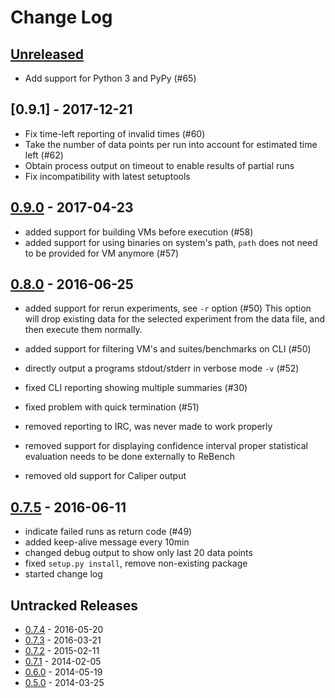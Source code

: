 # Change Log

## [Unreleased]

 - Add support for Python 3 and PyPy (#65)

## [0.9.1] - 2017-12-21

 - Fix time-left reporting of invalid times (#60)
 - Take the number of data points per run into account for estimated time left (#62)
 - Obtain process output on timeout to enable results of partial runs
 - Fix incompatibility with latest setuptools

## [0.9.0] - 2017-04-23

 - added support for building VMs before execution (#58)
 - added support for using binaries on system's path, `path` does not need
   to be provided for VM anymore (#57)

## [0.8.0] - 2016-06-25

 - added support for rerun experiments, see `-r` option (#50)
   This option will drop existing data for the selected experiment from
   the data file, and then execute them normally.
 - added support for filtering VM's and suites/benchmarks on CLI (#50)
 - directly output a programs stdout/stderr in verbose mode `-v` (#52)

 - fixed CLI reporting showing multiple summaries (#30)
 - fixed problem with quick termination (#51)

 - removed reporting to IRC, was never made to work properly
 - removed support for displaying confidence interval
   proper statistical evaluation needs to be done externally to ReBench
 - removed old support for Caliper output

## [0.7.5] - 2016-06-11

 - indicate failed runs as return code (#49)
 - added keep-alive message every 10min
 - changed debug output to show only last 20 data points
 - fixed `setup.py install`, remove non-existing package
 - started change log

## Untracked Releases
 - [0.7.4] - 2016-05-20
 - [0.7.3] - 2016-03-21
 - [0.7.2] - 2015-02-11
 - [0.7.1] - 2014-02-05
 - [0.6.0] - 2014-05-19
 - [0.5.0] - 2014-03-25

[Unreleased]: https://github.com/smarr/ReBench/compare/v0.9.1...HEAD
[0.9.0]: https://github.com/smarr/ReBench/compare/v0.9.0...v0.9.1
[0.9.0]: https://github.com/smarr/ReBench/compare/v0.8.0...v0.9.0
[0.8.0]: https://github.com/smarr/ReBench/compare/v0.7.5...v0.8.0
[0.7.5]: https://github.com/smarr/ReBench/compare/v0.7.4...v0.7.5
[0.7.4]: https://github.com/smarr/ReBench/compare/v0.7.3...v0.7.4
[0.7.3]: https://github.com/smarr/ReBench/compare/v0.7.2...v0.7.3
[0.7.2]: https://github.com/smarr/ReBench/compare/v0.7.1...v0.7.2
[0.7.1]: https://github.com/smarr/ReBench/compare/v0.6.0...v0.7.1
[0.6.0]: https://github.com/smarr/ReBench/compare/v0.5.0...v0.6.0
[0.5.0]: https://github.com/smarr/ReBench/compare/05dfc4b...v0.5.0
